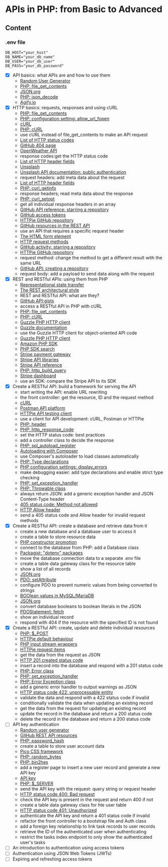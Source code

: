 # APIs in PHP: from Basic to Advanced

## Content

### .env file

```.dotenv
DB_HOST="your_host"
DB_NAME="your_db_name"
DB_USER="your_db_user"
DB_PASS="your_db_password"
```

- [x] API basics: what APIs are and how to use them
  - [Random User Generator](https://randomuser.me/)
  - [PHP: file_get_contents](https://www.php.net/manual/en/function.file-get-contents.php)
  - [JSON.org](https://www.json.org/json-en.html)
  - [PHP: json_decode](https://www.php.net/manual/en/function.json-decode.php)
  - [Agify.io](https://agify.io/)
- [x] HTTP basics: requests, responses and using cURL
  - [PHP: file_get_contents](https://www.php.net/manual/en/function.file-get-contents.php)
  - [PHP: configuration setting: allow_url_fopen](https://www.php.net/manual/en/filesystem.configuration.php#ini.allow-url-fopen)
  - [cURL](https://curl.se/)
  - [PHP: cURL](https://www.php.net/manual/en/book.curl.php)
  - use cURL instead of file_get_contents to make an API request
  - [List of HTTP status codes](https://en.wikipedia.org/wiki/List_of_HTTP_status_codes)
  - [GitHub 404 page](https://github.com/404)
  - [OpenWeather API](https://openweathermap.org/api)
  - response codes:get the HTTP status code
  - [List of HTTP header fields](https://en.wikipedia.org/wiki/List_of_HTTP_header_fields#Request_fields)
  - [Unsplash](https://unsplash.com/)
  - [Unsplash API documentation: public authentication](https://unsplash.com/documentation#public-authentication)
  - request headers: add meta data about the request
  - [List of HTTP header fields](https://en.wikipedia.org/wiki/List_of_HTTP_header_fields#Response_fields)
  - [PHP: curl_getinfo](https://www.php.net/manual/en/function.curl-getinfo.php)
  - response headers; read meta data about the response
  - [PHP: curl_setopt](https://www.php.net/manual/en/function.curl-setopt.php)
  - get all individual response headers in an array
  - [GitHub API reference: starring a repository](https://docs.github.com/en/rest/activity/starring?apiVersion=2022-11-28)
  - [GitHub access tokens](https://github.com/login?return_to=https%3A%2F%2Fgithub.com%2Fsettings%2Ftokens)
  - [HTTPie GitHub repository](https://github.com/httpie/httpie/)
  - [GitHub resources in the REST API](https://docs.github.com/en/rest/overview/resources-in-the-rest-api?apiVersion=2022-11-28#user-agent-required)
  - use an API that requires a specific request header
  - [The HTML form element](https://developer.mozilla.org/en-US/docs/Web/HTML/Element/form)
  - [HTTP request methods](https://en.wikipedia.org/wiki/Hypertext_Transfer_Protocol#Request_methods)
  - [GitHub activity: starring a repository](https://docs.github.com/en/rest/activity/starring?apiVersion=2022-11-28#check-if-a-repository-is-starred-by-the-authenticated-user)
  - [HTTPie GitHub repository](https://github.com/httpie/httpie/)
  - request method: change the method to get a different result with the same URL
  - [GitHub API: creating a repository](https://docs.github.com/en/rest/repos/repos#create-a-repository-for-the-authenticated-user)
  - request body: add a payload to send data along with the request
- [x] REST and RESTful APIs: using them from PHP
  - [Representational state transfer](https://en.wikipedia.org/wiki/Representational_state_transfer)
  - [The REST architectural style](https://www.ics.uci.edu/~fielding/pubs/dissertation/rest_arch_style.htm)
  - REST and RESTful API: what are they?
  - [GitHub API:gists](https://docs.github.com/en/rest/gists?apiVersion=2022-11-28)
  - access a RESTful API in PHP with cURL
  - [PHP: file_get_contents](https://www.php.net/manual/en/function.file-get-contents.php)
  - [PHP: cURL](https://www.php.net/manual/en/book.curl.php)
  - [Guzzle PHP HTTP client](https://docs.guzzlephp.org/en/stable/)
  - [Guzzle documentation](https://docs.guzzlephp.org/en/stable/)
  - use the Guzzle HTTP client for object-oriented API code
  - [Guzzle PHP HTTP client](https://docs.guzzlephp.org/en/stable/)
  - [Amazon PHP SDK](https://aws.amazon.com/sdk-for-php/)
  - [PHP SDK search](https://www.google.co.uk/search?q=php+sdk)
  - [Stripe payment gateway](https://stripe.com/gb)
  - [Stripe API libraries](https://stripe.com/docs/libraries#server-side-libraries)
  - [Stripe API reference](https://stripe.com/docs/api/customers?lang=php)
  - [PHP: http_build_query](https://www.php.net/manual/en/function.http-build-query.php)
  - [Stripe dashboard](https://dashboard.stripe.com/login)
  - use an SDK: compare the Stripe API to its SDK
- [x] Create a RESTful API: build a framework for serving the API
  - start writing the API: enable URL rewriting
  - the front controller: get the resource, ID and the request method
  - [cURL](https://curl.se/)
  - [Postman API platform](https://www.postman.com/)
  - [HTTPie API testing client](https://httpie.io/)
  - use a client for API development: cURL, Postman or HTTPie
  - [PHP: header](https://www.php.net/manual/en/function.header.php)
  - [PHP: http_response_code](https://www.php.net/manual/en/function.http-response-code.php)
  - set the HTTP status code: best practices
  - add a controller class to decide the response
  - [PHP: spl_autoload_register](https://www.php.net/manual/en/function.spl-autoload-register.php)
  - [Autoloading with Composer](https://getcomposer.org/doc/01-basic-usage.md#autoloading)
  - use Composer's autoloader to load classes automatically
  - [PHP: Type declarations](https://www.php.net/manual/en/language.types.declarations.php)
  - [PHP configuration settings: display_errors](https://www.php.net/manual/en/errorfunc.configuration.php#ini.display-errors)
  - make debugging easier: add type declarations and enable strict type checking
  - [PHP: set_exception_handler](https://www.php.net/manual/en/function.set-exception-handler.php)
  - [PHP: Throwable class](https://www.php.net/manual/en/class.throwable.php)
  - always return JSON: add a generic exception handler and JSON Content-Type header
  - [405 status code: Method not allowed](https://developer.mozilla.org/en-US/docs/Web/HTTP/Status/405)
  - [HTTP Allow header](https://developer.mozilla.org/en-US/docs/Web/HTTP/Headers/Allow)
  - send a 405 status code and Allow header for invalid request methods
- [x] Create a RESTful API: create a database and retrieve data from it
  - create a new database and a database user to access it
  - create a table to store resource data
  - [PHP constructor promotion](https://www.php.net/manual/en/language.oop5.decon.php#language.oop5.decon.constructor.promotion)
  - connect to the database from PHP: add a Database class
  - [Packagist: "dotenv" packages](https://packagist.org/?query=dotenv)
  - move the database connection data to a separate .env file
  - create a table data gateway class for the resource table
  - show a list of all records
  - [JSON.org](https://www.json.org/json-en.html)
  - [PDO: setAttribute](https://www.php.net/manual/en/pdo.setattribute.php)
  - configure PDO to prevent numeric values from being converted to strings
  - [BOOlean values in MySQL/MariaDB](https://mariadb.com/kb/en/boolean/)
  - [JSON.org](https://www.json.org/json-en.html)
  - convert database booleans to boolean literals in the JSON
  - [PDOStatement: fetch](https://www.php.net/manual/en/pdostatement.fetch.php)
  - show an individual record
  - respond with 404 if the resource with the specified ID is not found
- [x] Create a RESTful API: create, update and delete individual resources
  - [PHP: $_POST](https://www.php.net/manual/en/reserved.variables.post.php)
  - [HTTPie default behaviour](https://httpie.io/docs/cli/default-behaviour)
  - [PHP input stream wrappers](https://www.php.net/manual/en/wrappers.php.php#wrappers.php.input)
  - [HTTPie request items](https://httpie.io/docs/cli/request-items)
  - get the data from the request as JSON
  - [HTTP 201 created status code](https://developer.mozilla.org/en-US/docs/Web/HTTP/Status/201)
  - insert a record into the database and respond with a 201 status code
  - [PHP: Error class](https://www.php.net/manual/en/class.error.php)
  - [PHP: set_exception_handler](https://www.php.net/manual/en/function.set-exception-handler.php)
  - [PHP: Error Exception class](https://www.php.net/manual/en/class.errorexception.php)
  - add a generic error handler to output warnings as JSON
  - [HTTP status code 422: unprocessable entity](https://developer.mozilla.org/en-US/docs/Web/HTTP/Status/422)
  - validate the data and respond with a 422 status code if invalid
  - conditionally validate the data when updating an existing record
  - get the data from the request for updating an existing record
  - update the record in the database and return a 200 status code
  - delete the record in the database and return a 200 status code
- [ ] API key authentication
  - [Random user generator](https://randomuser.me/) 
  - [GitHub REST API resources](https://docs.github.com/en/rest/overview/resources-in-the-rest-api?apiVersion=2022-11-28) 
  - [PHP: password_hash](https://www.php.net/manual/en/function.password-hash.php) 
  - create a table to store user account data
  - [Pico CSS framework](https://picocss.com/)
  - [PHP: random_bytes](https://www.php.net/manual/en/function.random-bytes.php)
  - [PHP: bin2hex](https://www.php.net/manual/en/function.bin2hex.php)
  - add a register page to insert a new user record and generate a new API key
  - [API key](https://en.wikipedia.org/wiki/API_key)
  - [PHP: $_SERVER](https://www.php.net/manual/en/reserved.variables.server.php)
  - send the API key with the request: query string or request header
  - [HTTP status code 400: Bad request](https://developer.mozilla.org/en-US/docs/Web/HTTP/Status/400)
  - check the API key is present in the request and return 400 if not
  - create a table data gateway class for hte user table
  - [HTTP status code 401: Unauthorized](https://developer.mozilla.org/en-US/docs/Web/HTTP/Status/401)
  - authenticate the API key and return a 401 status code if invalid
  - refactor the front controller to a bootstrap file and Auth class
  - add a foreign key relationship to link task records to user records
  - retrieve the ID of the authenticated user when authenticating
  - restrict the tasks index endpoint to only show the authenticated user's tasks
- [ ] An introduction to authentication using access tokens
- [ ] Authentication using JSON Web Tokens (JWTs)
- [ ] Expiring and refreshing access tokens
